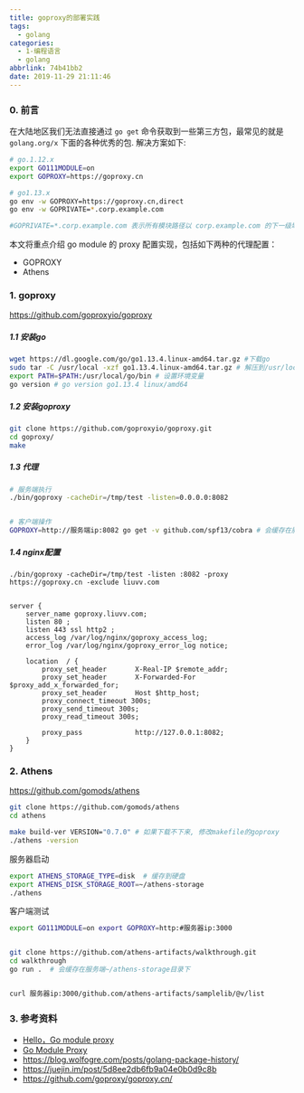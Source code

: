 ```yaml
---
title: goproxy的部署实践
tags:
  - golang
categories:
  - 1-编程语言
  - golang
abbrlink: 74b41bb2
date: 2019-11-29 21:11:46
---
```


### 0. 前言

在大陆地区我们无法直接通过 `go get` 命令获取到一些第三方包，最常见的就是 `golang.org/x` 下面的各种优秀的包. 解决方案如下:

```bash
# go.1.12.x
export GO111MODULE=on
export GOPROXY=https://goproxy.cn

# go1.13.x
go env -w GOPROXY=https://goproxy.cn,direct
go env -w GOPRIVATE=*.corp.example.com 

#GOPRIVATE=*.corp.example.com 表示所有模块路径以 corp.example.com 的下一级域名 (如 team1.corp.example.com) 为前缀的模块版本都将不经过 Go module proxy 和 Go checksum database，需要注意的是不包括 corp.example.com 本身。
```

<!-- more -->



本文将重点介绍 go module 的 proxy 配置实现，包括如下两种的代理配置：

- GOPROXY
- Athens

### 1.  goproxy

https://github.com/goproxyio/goproxy



##### 1.1 安装go

```bash
wget https://dl.google.com/go/go1.13.4.linux-amd64.tar.gz #下载go
sudo tar -C /usr/local -xzf go1.13.4.linux-amd64.tar.gz # 解压到/usr/local
export PATH=$PATH:/usr/local/go/bin # 设置环境变量
go version # go version go1.13.4 linux/amd64
```



##### 1.2 安装goproxy

```bash
git clone https://github.com/goproxyio/goproxy.git
cd goproxy/
make
```



##### 1.3 代理

```bash
# 服务端执行
./bin/goproxy -cacheDir=/tmp/test -listen=0.0.0.0:8082 


# 客户端操作
GOPROXY=http://服务端ip:8082 go get -v github.com/spf13/cobra # 会缓存在服务端/tmp/test目录下
```



##### 1.4 nginx配置

```nginx
./bin/goproxy -cacheDir=/tmp/test -listen :8082 -proxy https://goproxy.cn -exclude liuvv.com


server {
    server_name goproxy.liuvv.com;
    listen 80 ;
    listen 443 ssl http2 ;
    access_log /var/log/nginx/goproxy_access_log;
    error_log /var/log/nginx/goproxy_error_log notice;

    location  / {
        proxy_set_header       X-Real-IP $remote_addr;
        proxy_set_header       X-Forwarded-For $proxy_add_x_forwarded_for;
        proxy_set_header       Host $http_host;
        proxy_connect_timeout 300s;
        proxy_send_timeout 300s;
        proxy_read_timeout 300s;

        proxy_pass             http://127.0.0.1:8082;
    }
}
```



### 2.  Athens

https://github.com/gomods/athens



```bash
git clone https://github.com/gomods/athens 
cd athens 

make build-ver VERSION="0.7.0" # 如果下载不下来, 修改makefile的goproxy
./athens -version
```



服务器启动

```bash
export ATHENS_STORAGE_TYPE=disk  # 缓存到硬盘
export ATHENS_DISK_STORAGE_ROOT=~/athens-storage
./athens
```



客户端测试

```bash
export GO111MODULE=on export GOPROXY=http:#服务器ip:3000


git clone https://github.com/athens-artifacts/walkthrough.git 
cd walkthrough
go run .  # 会缓存在服务端~/athens-storage目录下


curl 服务器ip:3000/github.com/athens-artifacts/samplelib/@v/list
```



### 3. 参考资料

+ [Hello，Go module proxy](https://tonybai.com/2018/11/26/hello-go-module-proxy/)
+ [Go Module Proxy](https://juejin.im/post/5c8f9f8ef265da612c3a34b9)
+ https://blog.wolfogre.com/posts/golang-package-history/
+ https://juejin.im/post/5d8ee2db6fb9a04e0b0d9c8b
+ https://github.com/goproxy/goproxy.cn/